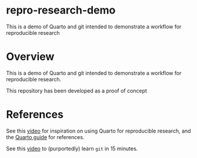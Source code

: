 # repro-research-demo
This is a demo of Quarto and git intended to demonstrate a workflow for reproducible research

# Overview

This is a demo of Quarto and git intended to demonstrate a workflow for reproducible research. 

This repository has been developed as a proof of concept 

# References

See this [video](https://www.youtube.com/watch?v=Qrz2rUWM-uY) for inspiration on using Quarto for reproducible research, and the [Quarto guide](https://quarto.org/docs/guide/) for references.

See this [video](https://www.youtube.com/watch?v=USjZcfj8yxE) to (purportedly) learn `git` in 15 minutes.

